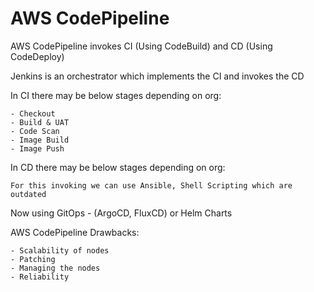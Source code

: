 # AWS CodePipeline 

AWS CodePipeline invokes CI (Using CodeBuild) and CD (Using CodeDeploy) 

Jenkins is an orchestrator which implements the CI and invokes the CD

In CI there may be below stages depending on org:

```
- Checkout
- Build & UAT
- Code Scan
- Image Build
- Image Push
```

In CD there may be below stages depending on org:
```
For this invoking we can use Ansible, Shell Scripting which are outdated
```
Now using GitOps - (ArgoCD, FluxCD) or  Helm Charts 

AWS CodePipeline Drawbacks:

```
- Scalability of nodes
- Patching 
- Managing the nodes
- Reliability
```
